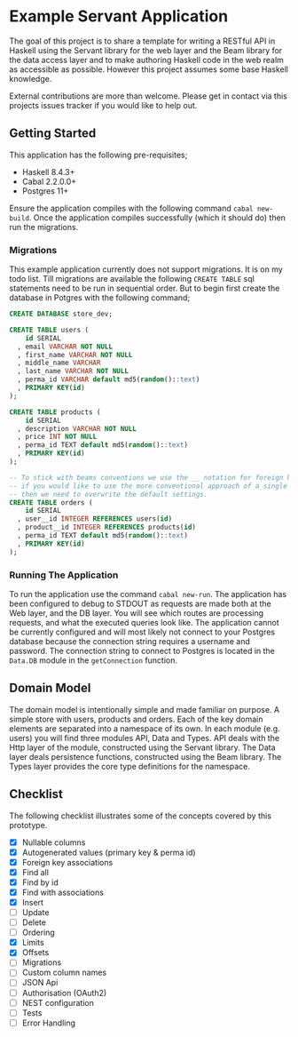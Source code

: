 # Example Servant Application

The goal of this project is to share a template for writing a RESTful API in Haskell using the Servant library for the web layer and the Beam library for the data access layer and to make authoring Haskell code in the web realm as accessible as possible. However this project assumes some base Haskell knowledge.

External contributions are more than welcome. Please get in contact via this projects issues tracker if you would like to help out.

## Getting Started

This application has the following pre-requisites;

* Haskell 8.4.3+
* Cabal 2.2.0.0+
* Postgres 11+

Ensure the application compiles with the following command `cabal new-build`. Once the application compiles successfully (which it should do) then run the migrations.

### Migrations

This example application currently does not support migrations. It is on my todo list. Till migrations are available the following `CREATE TABLE` sql statements need to be run in sequential order. But to begin first create the database in Potgres with the following command;

```SQL
CREATE DATABASE store_dev;
```

```SQL
CREATE TABLE users (
    id SERIAL
  , email VARCHAR NOT NULL
  , first_name VARCHAR NOT NULL
  , middle_name VARCHAR
  , last_name VARCHAR NOT NULL
  , perma_id VARCHAR default md5(random()::text)
  , PRIMARY KEY(id)
);
```
```SQL
CREATE TABLE products (
    id SERIAL
  , description VARCHAR NOT NULL
  , price INT NOT NULL
  , perma_id TEXT default md5(random()::text)
  , PRIMARY KEY(id)
);
```

```SQL
-- To stick with beams conventions we use the __ notation for foreign keys
-- if you would like to use the more conventional approach of a single underscore
-- then we need to overwrite the default settings.
CREATE TABLE orders (
    id SERIAL
  , user__id INTEGER REFERENCES users(id)
  , product__id INTEGER REFERENCES products(id)
  , perma_id TEXT default md5(random()::text)
  , PRIMARY KEY(id)
);
```

### Running The Application

To run the application use the command `cabal new-run`. The application has been configured to debug to STDOUT as requests are made both at the Web layer, and the DB layer. You will see which routes are processing requests, and what the executed queries look like. The application cannot be currently configured and will most likely not connect to your Postgres database because the connection string requires a username and password. The connection string to connect to Postgres is located in the `Data.DB` module in the `getConnection` function.

## Domain Model

The domain model is intentionally simple and made familiar on purpose. A simple store with users, products and orders. Each of the key domain elements are separated into a namespace of its own. In each module (e.g. users) you will find three modules API, Data and Types. API deals with the Http layer of the module, constructed using the Servant library. The Data layer deals persistence functions, constructed using the Beam library. The Types layer provides the core type definitions for the namespace.

## Checklist

The following checklist illustrates some of the concepts covered by this prototype.

- [x] Nullable columns
- [x] Autogenerated values (primary key & perma id)
- [x] Foreign key associations
- [x] Find all
- [x] Find by id
- [x] Find with associations
- [x] Insert
- [ ] Update
- [ ] Delete
- [ ] Ordering
- [x] Limits
- [x] Offsets
- [ ] Migrations
- [ ] Custom column names
- [ ] JSON Api
- [ ] Authorisation (OAuth2)
- [ ] NEST configuration
- [ ] Tests
- [ ] Error Handling